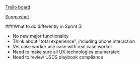 [Trello board](https://trello.com/b/TDJOeV2E/agile-ca-sprint-4-retrospective)

[Screenshot](https://github.com/CivicActions/agile-california/blob/master/call-notes/retrospective-pngs/Sprint%204%20Retrospective.png)

###What to do differently in Sprint 5: 
- No new major functionality 
- Think about "total experience", including phone interaction
- Vet case worker use case with real case worker
- Need to make sure all UX technologies enumerated 
- Need to review USDS playbook compliance 
